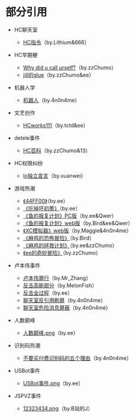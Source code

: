 # 部分引用
- HC聊天室
  - [HC指令](https://tieba.baidu.com/p/6833224084)（by.Lithium&666）

- HC早期梗
  - [Why did u call urself?](https://www.zzchat.cf/wiki/hh.html)（by.zzChumo）
  - [jill的glue](https://www.zzchat.cf/wiki/glue.html)（by.zzChumo&ee）

- 机器人学
  - [机器人](https://hcwiki.github.io/#机器人)（by.4n0n4me）

- 文艺创作
  - [HCworks111](https://note.ms/HCworks111)（by.tctd&ee）

- detele事件
  - [HC百科](https://www.zzchat.cf/wiki/notice.html)（by.zzChumo&13）

- HC权限纠纷
  - [lo独立宣言](http://xw.hhua.shop/lo.html)（by.xuanwei）

- 游戏热潮
  - [《44FF00》](https://drive.noire.cc/s/lNdOu1?path=/myGame)（by.ee）
  - [《吃掉坏初墨》](https://game.osww.cn/eat-chumo)（by.ee）
  - [《鱼的报复计划》PC版](https://home.osww.cn/?p=96)（by.ee&Qwer）
  - [《鱼的报复计划》web版](https://game.osww.cn/revenge)（by.Bird&ee&Qwer）
  - [《XC模拟器》web版](https://game.osww.cn/xc)（by.Maggie&4n0n4me）
  - [《麻鸡的恐怖冒险》](https://game.osww.cn/maggie)（by.Bird）
  - [《麻鸡的拯救计划》](https://game.osww.cn/grrd)（by.ee&zzChumo）
  - [《ee的奇妙冒险》](https://www.zzchat.cf/GAF/Game.html)（by.zzChumo）

- 卢本伟事件
  - [卢本伟罪行](https://file.node2.thz.cool/fileshare/.upload/4c784be700cfe43.log)（by.Mr\_Zhang）
  - [反击高能部分](https://vkceyugu.cdn.bspapp.com/VKCEYUGU-cb051ef9-0256-42af-80d2-f2dc9e295a34/2f8f3653-db43-4736-8962-aee33d6289c2.txt)（by.MelonFish）
  - [反击全过程](https://paperee.tk/2022.07.16_your-channel.txt)（by.ee）
  - [聊天室反引用刷屏](https://greasyfork.org/zh-CN/scripts/448444-聊天室反引用刷屏)（by.4n0n4me）
  - [聊天室危险消息屏蔽](https://greasyfork.org/zh-CN/scripts/449697-聊天室危险消息屏蔽)（by.4n0n4me）

- 人数巅峰
  - [人数巅峰.png](https://book.paperee.guru/chatroom-history-book/人数巅峰.png)（by.ee）

- 识别码热潮
  - [不要买付费识别码的五个理由](https://hcwiki.github.io/#不要买付费识别码的五个理由)（by.4n0n4me）

- USBot事件
  - [USBot事件.png](https://book.paperee.guru/chatroom-history-book/USBot事件.png)（by.ee）

- JSPVZ事件
  - [12323434.png](https://static.wikia.nocookie.net/jspvz/images/6/69/12323434.png/revision/latest?cb=20220817015014&path-prefix=zh)（by.B站的J）
